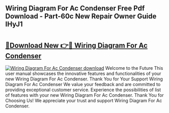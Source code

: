 ## Wiring Diagram For Ac Condenser Free Pdf Download - Part-60c New Repair Owner Guide IHyJ1

# <h2><a href="http://dfng0u.blite.top/?on=Wiring+Diagram+For+Ac+Condenser">🔗Download New 👉🔴 Wiring Diagram For Ac Condenser</a></h2>

[![Wiring Diagram For Ac Condenser download](https://i.imgur.com/lujVjoI.png)](http://dfng0u.blite.top/?on=Wiring+Diagram+For+Ac+Condenser)
Welcome to the Future This user manual showcases the innovative features and functionalities of your new Wiring Diagram For Ac Condenser. Thank You for Your Support Wiring Diagram For Ac Condenser We value your feedback and are committed to providing exceptional customer service. Experience the possibilities of list of features with your new Wiring Diagram For Ac Condenser. Thank You for Choosing Us! We appreciate your trust and support Wiring Diagram For Ac Condenser.
